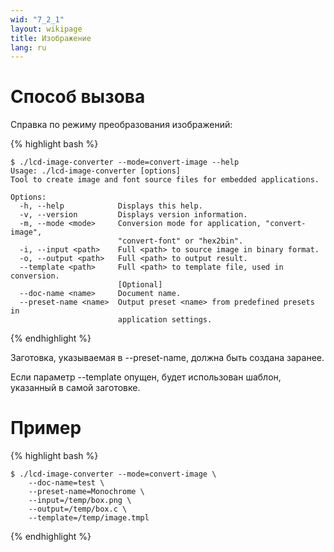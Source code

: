 ```yaml
---
wid: "7_2_1"
layout: wikipage
title: Изображение
lang: ru
---
```

# Способ вызова

Справка по режиму преобразования изображений:

{% highlight bash %}
```
$ ./lcd-image-converter --mode=convert-image --help
Usage: ./lcd-image-converter [options]
Tool to create image and font source files for embedded applications.

Options:
  -h, --help            Displays this help.
  -v, --version         Displays version information.
  -m, --mode <mode>     Conversion mode for application, "convert-image",
                        "convert-font" or "hex2bin".
  -i, --input <path>    Full <path> to source image in binary format.
  -o, --output <path>   Full <path> to output result.
  --template <path>     Full <path> to template file, used in conversion.
                        [Optional]
  --doc-name <name>     Document name.
  --preset-name <name>  Output preset <name> from predefined presets in
                        application settings.
```
{% endhighlight %}

Заготовка, указываемая в --preset-name, должна быть создана заранее.

Если параметр --template опущен, будет использован шаблон, указанный в самой заготовке.

# Пример

{% highlight bash %}
```
$ ./lcd-image-converter --mode=convert-image \
    --doc-name=test \
    --preset-name=Monochrome \
    --input=/temp/box.png \
    --output=/temp/box.c \
    --template=/temp/image.tmpl
```
{% endhighlight %}